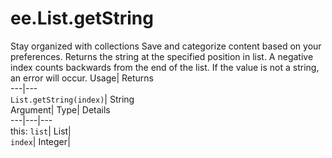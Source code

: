  
#  ee.List.getString 
Stay organized with collections  Save and categorize content based on your preferences. 
Returns the string at the specified position in list. A negative index counts backwards from the end of the list. If the value is not a string, an error will occur. Usage| Returns  
---|---  
`List.getString(index)`| String  
Argument| Type| Details  
---|---|---  
this: `list`| List|   
`index`| Integer|   
